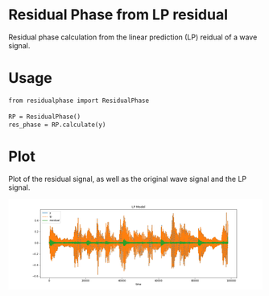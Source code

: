 # Residual Phase from LP residual

Residual phase calculation from the linear prediction (LP) reidual of a wave signal. 


# Usage

```
from residualphase import ResidualPhase

RP = ResidualPhase()
res_phase = RP.calculate(y)
```

# Plot

Plot of the residual signal, as well as the original wave signal and the LP signal. 

![Image description](output/residual_signal.png)




